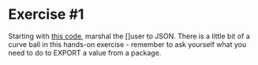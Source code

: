 # Exercise #1

Starting with [this code](https://go.dev/play/p/_fQUGm9Utvl), marshal the []user to JSON. There is a little bit of a curve ball in this
hands-on exercise - remember to ask yourself what you need to do to EXPORT a value from a
package.

